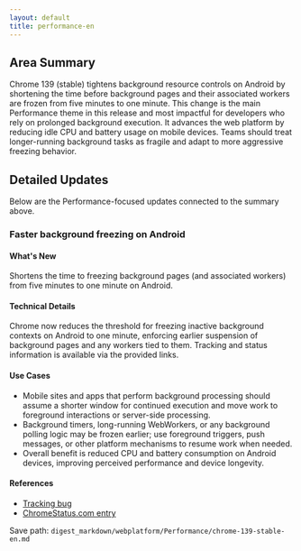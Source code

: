 ```yaml
---
layout: default
title: performance-en
---
```


## Area Summary

Chrome 139 (stable) tightens background resource controls on Android by shortening the time before background pages and their associated workers are frozen from five minutes to one minute. This change is the main Performance theme in this release and most impactful for developers who rely on prolonged background execution. It advances the web platform by reducing idle CPU and battery usage on mobile devices. Teams should treat longer-running background tasks as fragile and adapt to more aggressive freezing behavior.

## Detailed Updates

Below are the Performance-focused updates connected to the summary above.

### Faster background freezing on Android

#### What's New
Shortens the time to freezing background pages (and associated workers) from five minutes to one minute on Android.

#### Technical Details
Chrome now reduces the threshold for freezing inactive background contexts on Android to one minute, enforcing earlier suspension of background pages and any workers tied to them. Tracking and status information is available via the provided links.

#### Use Cases
- Mobile sites and apps that perform background processing should assume a shorter window for continued execution and move work to foreground interactions or server-side processing.
- Background timers, long-running WebWorkers, or any background polling logic may be frozen earlier; use foreground triggers, push messages, or other platform mechanisms to resume work when needed.
- Overall benefit is reduced CPU and battery consumption on Android devices, improving perceived performance and device longevity.

#### References
- [Tracking bug](https://issues.chromium.org/issues/435623337)
- [ChromeStatus.com entry](https://chromestatus.com/feature/5386725031149568)

Save path: `digest_markdown/webplatform/Performance/chrome-139-stable-en.md`
